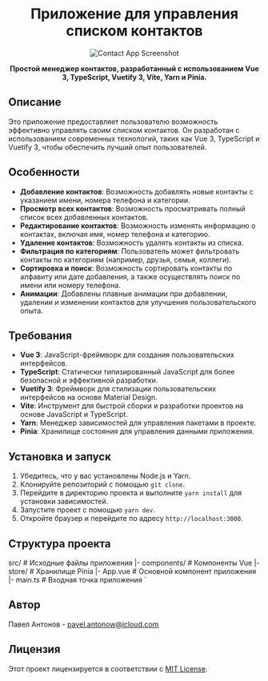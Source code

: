 <h1 align="center">Приложение для управления списком контактов</h1>

<p align="center">
  <img src="http://surl.li/skxsq" alt="Contact App Screenshot">
</p>

<p align="center">
  <strong>Простой менеджер контактов, разработанный с использованием Vue 3, TypeScript, Vuetify 3, Vite, Yarn и Pinia.</strong>
</p>

## Описание

Это приложение предоставляет пользователю возможность эффективно управлять своим списком контактов. Он разработан с использованием современных технологий, таких как Vue 3, TypeScript и Vuetify 3, чтобы обеспечить лучший опыт пользователей.

## Особенности

- **Добавление контактов**: Возможность добавлять новые контакты с указанием имени, номера телефона и категории.
- **Просмотр всех контактов**: Возможность просматривать полный список всех добавленных контактов.
- **Редактирование контактов**: Возможность изменять информацию о контактах, включая имя, номер телефона и категорию.
- **Удаление контактов**: Возможность удалять контакты из списка.
- **Фильтрация по категориям**: Пользователь может фильтровать контакты по категориям (например, друзья, семья, коллеги).
- **Сортировка и поиск**: Возможность сортировать контакты по алфавиту или дате добавления, а также осуществлять поиск по имени или номеру телефона.
- **Анимации**: Добавлены плавные анимации при добавлении, удалении и изменении контактов для улучшения пользовательского опыта.

## Требования

- **Vue 3**: JavaScript-фреймворк для создания пользовательских интерфейсов.
- **TypeScript**: Статически типизированный JavaScript для более безопасной и эффективной разработки.
- **Vuetify 3**: Фреймворк для стилизации пользовательских интерфейсов на основе Material Design.
- **Vite**: Инструмент для быстрой сборки и разработки проектов на основе JavaScript и TypeScript.
- **Yarn**: Менеджер зависимостей для управления пакетами в проекте.
- **Pinia**: Хранилище состояния для управления данными приложения.

## Установка и запуск

1. Убедитесь, что у вас установлены Node.js и Yarn.
2. Клонируйте репозиторий с помощью `git clone`.
3. Перейдите в директорию проекта и выполните `yarn install` для установки зависимостей.
4. Запустите проект с помощью `yarn dev`.
5. Откройте браузер и перейдите по адресу `http://localhost:3000`.

## Структура проекта

src/                  # Исходные файлы приложения
  |- components/      # Компоненты Vue
  |- store/           # Хранилище Pinia
  |- App.vue          # Основной компонент приложения
  |- main.ts          # Входная точка приложения
`

## Автор

Павел Антонов - pavel.antonow@icloud.com

## Лицензия

Этот проект лицензируется в соответствии с [MIT License](https://opensource.org/licenses/MIT).